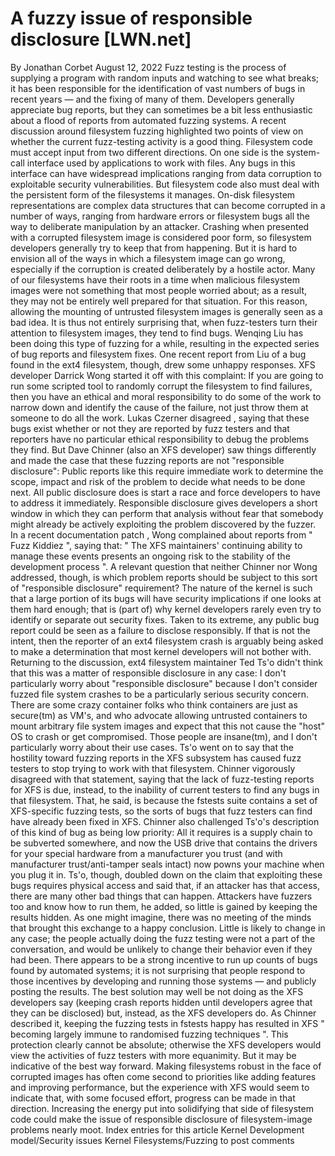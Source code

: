 # A fuzzy issue of responsible disclosure [LWN.net]

By
Jonathan Corbet
August 12, 2022
Fuzz testing is the process of supplying a program with random inputs and
watching to see what breaks; it has been responsible for the identification
of vast numbers of bugs in recent years — and the fixing of many of them.
Developers generally appreciate bug reports, but they can sometimes be a
bit less enthusiastic about a flood of reports from automated fuzzing
systems.  A recent discussion around filesystem fuzzing highlighted two
points of view on whether the current fuzz-testing activity is a good
thing.
Filesystem code must accept input from two different directions.  On one
side is the system-call interface used by applications to work with files.
Any bugs in this interface can have widespread implications ranging from
data corruption to exploitable security vulnerabilities.  But filesystem
code also must deal with the persistent form of the filesystems it manages.
On-disk filesystem representations are complex data structures that can
become corrupted in a number of ways, ranging from hardware errors or
filesystem bugs all the way to deliberate manipulation by an attacker.
Crashing when presented with a corrupted filesystem image is considered
poor form, so filesystem developers generally try to keep that from
happening.  But it is hard to envision all of the ways in which a
filesystem image can go wrong, especially if the corruption is created
deliberately by a hostile actor.  Many of our filesystems have their roots
in a time when malicious filesystem images were not something that most
people worried about; as a result, they may not be entirely well prepared
for that 
situation.  For this reason, allowing the mounting of untrusted filesystem
images is generally seen as a bad idea.
It is thus not entirely surprising that, when fuzz-testers turn their
attention to filesystem images, they tend to find bugs.  Wenqing Liu has
been doing this type of fuzzing for a while, resulting in the expected
series of bug reports and filesystem fixes.  One
recent
report
from Liu of a bug found in the ext4 filesystem, though, drew some unhappy
responses.  XFS developer Darrick Wong
started it off
with
this complaint:
If you are going to run some scripted tool to randomly corrupt the
	filesystem to find failures, then you have an ethical and moral
	responsibility to do some of the work to narrow down and identify
	the cause of the failure, not just throw them at someone to do all
	the work.
Lukas Czerner
disagreed
,
saying that these bugs exist whether or not they are reported by fuzz
testers and that 
reporters have no particular ethical responsibility to debug the problems
they find.  But Dave Chinner (also an XFS developer)
saw
things differently
and made the case that these fuzzing reports are not
"responsible disclosure":
Public reports like this require immediate work to determine the
	scope, impact and risk of the problem to decide what needs to be
	done next.  All public disclosure does is start a race and force
	developers to have to address it immediately.
Responsible disclosure gives developers a short window in which
	they can perform that analysis without fear that somebody might
	already be actively exploiting the problem discovered by the
	fuzzer.
In a recent
documentation
patch
, Wong complained about reports from "
Fuzz Kiddiez
", saying
that: "
The
XFS maintainers' continuing ability to manage these events presents an
ongoing risk to the stability of the development process
".
A relevant question that neither Chinner nor Wong addressed, though, is
which problem 
reports should be subject to this sort of "responsible disclosure"
requirement?  The nature of the kernel is such that a large portion of its bugs
will have security implications if one looks at them hard enough; that is (part of)
why kernel developers rarely even try to identify or separate out security fixes.
Taken to its extreme, any public bug report could be seen as a failure to
disclose responsibly.  If that is not the intent, then
the reporter of an ext4 filesystem crash is arguably being asked to make a
determination that most kernel developers will not bother with.
Returning to the discussion, ext4 filesystem maintainer Ted Ts'o
didn't think
that this
was a matter of responsible disclosure in any case:
I don't particularly worry about "responsible disclosure" because I
	don't consider fuzzed file system crashes to be a particularly
	serious security concern.  There are some crazy container folks who
	think containers are just as secure(tm) as VM's, and who advocate
	allowing untrusted containers to mount arbitrary file system images
	and expect that this not cause the "host" OS to crash or get
	compromised.  Those people are insane(tm), and I don't particularly
	worry about their use cases.
Ts'o went on to say that the hostility toward fuzzing reports in the XFS
subsystem has caused fuzz testers to stop trying to work with that
filesystem.  Chinner
vigorously
disagreed
with that statement, saying that the lack of fuzz-testing
reports for XFS is due, instead, to the inability of current testers to
find any bugs in that filesystem.  That, he said, is because the fstests
suite contains a set of XFS-specific fuzzing tests, so the sorts of bugs
that fuzz testers can find have already been fixed in XFS.
Chinner also challenged Ts'o's description of
this kind of bug as being low priority:
All it requires is a supply chain to be subverted somewhere, and now
	the USB drive that contains the drivers for your special hardware
	from a manufacturer you trust (and with manufacturer
	trust/anti-tamper seals intact) now powns your machine when you
	plug it in.
Ts'o, though,
doubled
down
on the claim that exploiting these bugs requires physical access
and said that, if an attacker has that access, there are many other bad
things that can happen.  Attackers have fuzzers too and know how to run
them, he added, so little is gained by keeping the results hidden.
As one might imagine, there was no meeting of the minds that brought this
exchange to a happy conclusion.  Little is likely to change in any case; the people
actually doing the fuzz testing were not a part of the conversation, and
would be unlikely to change their behavior even if they had been.  There
appears to be a strong incentive to run up counts of bugs found by
automated systems; it is not surprising that people respond to those
incentives by developing and running those systems — and publicly posting
the results.
The best solution may well be
not
doing as the XFS developers say
(keeping
crash reports hidden until developers agree that they can be disclosed)
but, instead, as the XFS developers do.  As Chinner described it, keeping
the fuzzing tests in fstests happy has resulted in XFS "
becoming largely
immune to randomised fuzzing techniques
".  This protection clearly
cannot be absolute; otherwise the XFS developers would view the activities
of fuzz testers with more equanimity.  But it may be indicative of the best
way forward.
Making filesystems robust in the face of corrupted images has often come
second to priorities like adding features and improving performance, but
the experience with XFS would seem to indicate that, with some focused
effort, progress can be made in that direction.  Increasing the energy put
into solidifying that side of filesystem code could make the issue of
responsible disclosure of filesystem-image problems nearly moot.
Index entries for this article
Kernel
Development model/Security issues
Kernel
Filesystems/Fuzzing
to post comments